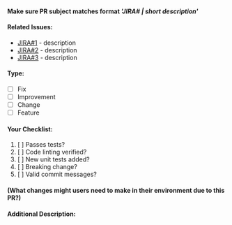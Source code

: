 #### Make sure PR subject matches format *'JIRA# | short description'*


#### Related Issues:

- [JIRA#1](https://your.jira1.link) - description
- [JIRA#2](https://your.jira2.link) - description
- [JIRA#3](https://your.jira3.link) - description

#### Type: 
- [ ] Fix
- [ ] Improvement
- [ ] Change
- [ ] Feature

#### Your Checklist:
1. [ ] Passes tests?
2. [ ] Code linting verified?
3. [ ] New unit tests added?
4. [ ] Breaking change?
5. [ ] Valid commit messages?

#### (What changes might users need to make in their environment due to this PR?)

#### Additional Description:
